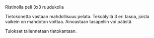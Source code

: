 Ristinolla peli 3x3 ruudukolla

Tietokonetta vastaan mahdollisuus pelata. Tekoälyllä 3 eri tasoa, joista vaikein on mahdoton voittaa. Ainoastaan tasapeliin voi päästä.

Tulokset tallennetaan tietokantaan.
